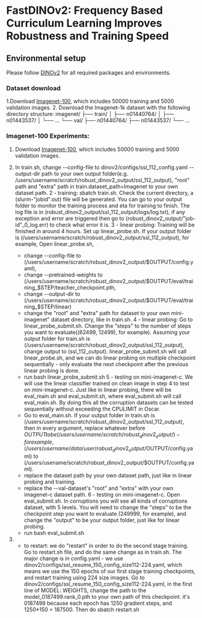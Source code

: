 # FastDINOv2: Frequency Based Curriculum Learning Improves Robustness and Training Speed

## Environmental setup
Please follow [DINOv2](https://github.com/facebookresearch/dinov2) for all required packages and environments.

### Dataset download
1.Download [Imagenet-100](https://drive.google.com/file/d/1BpNAjPypv5l9U0Wu9x3_IgN09_vf9A9O/view?usp=sharing), which includes 50000 training and 5000 validation images.
2. Download the Imagenet-1k dataset with the following directory structure:
imagenet/
├── train/
│   ├── n01440764/
│   ├── n01443537/
│   └── ...
└── val/
    ├── n01440764/
    ├── n01443537/
    └── ...



### Imagenet-100 Experiments:
1. Download [Imagenet-100](https://drive.google.com/file/d/1BpNAjPypv5l9U0Wu9x3_IgN09_vf9A9O/view?usp=sharing), which includes 50000 training and 5000 validation images.


1. In train.sh, change --config-file to dinov2/configs/ssl_112_config.yaml --output-dir path to your own output folder(e.g. /users/username/scratch/robust_dinov2_output/ssl_112_output), "root" path and "extra" path in train.dataset_path=Imagenet to your own dataset path.
2 - training: sbatch train.sh. Check the current directory, a (slurm-"jobid".out) file will be generated. You can go to your output folder to monitor the training process and eta for training to finish. The log file is in (robust_dinov2_output/ssl_112_output/logs/log.txt), if any exception and error are triggered then go to (robust_dinov2_output/"job-id"_0_log.err) to check what error it is.
3 - linear probing: Training will be finished in around 4 hours. Set up linear_probe.sh. If your output folder is (/users/username/scratch/robust_dinov2_output/ssl_112_output), for example, Open linear_probe.sh, 
    - change --config-file to (/users/username/scratch/robust_dinov2_output/$OUTPUT/config.yaml),
    - change --pretrained-weights to (/users/username/scratch/robust_dinov2_output/$OUTPUT/eval/training_$STEP/teacher_checkpoint.pth, 
    - change --output-dir to (/users/username/scratch/robust_dinov2_output/$OUTPUT/eval/training_$STEP/linear)
    - change the "root" and "extra" path for dataset to your own mini-imagenet" dataset directory, like in train.sh.
4 - linear probing: Go to linear_probe_submit.sh. Change the "steps" to the number of steps you want to evaluate((62499, 12499), for example). Assuming your output folder for train.sh is (/users/username/scratch/robust_dinov2_output/ssl_112_output), change output to (ssl_112_output). linear_probe_submit.sh will call linear_probe.sh, and we can do linear probing on multiple checkpoint sequentially - only evaluate the next checkpoint after the previous linear probing is done.
    - run bash linear_probe_submit.sh
5 - testing on mini-imagenet-c. We will use the linear classifier trained on clean image in step 4 to test on mini-imagenet-c. Just like in linear probing, there will be eval_main.sh and eval_submit.sh, where eval_submit.sh will call eval_main.sh. By doing this all the corruption datasets can be tested sequentially without exceeding the CPULIMIT in Oscar. 
    - Go to eval_main.sh. If your output folder in train.sh is (/users/username/scratch/robust_dinov2_output/ssl_112_output), then in every argument, replace whatever before $OUTPUT to be (/users/username/scratch/robust_dinov2_output/) - for example, (/users/{username}/data/{user}/robust_dinov2_output/$OUTPUT/config.yaml) to (/users/usename/scratch/robust_dinov2_output/$OUTPUT/config.yaml). 
    - replace the dataset path by your own dataset path, just like in linear probing and training.
    - replace the --val-dataset's "root" and "extra" with your own imagenet-c dataset path.
6 - testing on mini-imagenet-c. Open eval_submit.sh. In corruptions you will see all kinds of corruptions dataset, with 5 levels. You will need to change the "steps" to be the checkpoint step you want to evaluate (249999, for example), and change the "output" to be your output folder, just like for linear probing. 
    - run bash eval_submit.sh
7. - to restart: we do "restart" in order to do the second stage training. Go to restart.sh file, and do the same change as in train.sh. The major change is in config.yaml - we use dinov2/configs/ssl_resume_150_config_size112-224.yaml, which means we use the 150 epochs of our first stage training checkpoints, and restart training using 224 size images. Go to dinov2/configs/ssl_resume_150_config_size112-224.yaml, in the first line of MODEL: WEIGHTS, change the path to the model_0187499.rank_0.pth to your own path of this checkpoint. it's 0187499 because each epoch has 1250 gradient steps, and 1250*150 = 187500. Then do sbatch restart.sh
